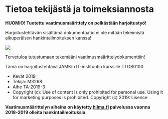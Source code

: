 # Tietoa tekijästä ja toimeksiannosta

**HUOMIO! Tuotettu vaatimusmäärittely on pelkästään harjoitustyö!**

Harjoitustehtävän sisältämä dokumentaatio ei ole mitään tekeimistä alkuperäisen hankintailmoituksen  kanssa!

![](https://openclipart.org/image/300px/svg_to_png/249638/AbstractDesign288.png)


Tervetuloa tutustumaan tekemääni vaatimusmäärittelydokumenttiin!

Tämä on harjoitustehtävä JAMKin IT-instituutin kurssille TTOS0100 

* Kevät 2019
* Tekijä: M3268
* Aihe TA-2019-3
* Copyright (c): Use of content is only prohibited for personal use. Using it for marketing purposes is prohibited. Copyright (c) 2019: Lisence

**Vaatimusmäärittelyn aiheina on käytetty [hilma.fi](http://hilma.fi) palvelussa vuonna 2018-2019 olleita hankintailmoituksia**





